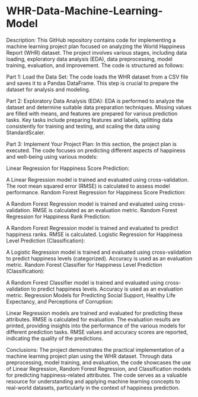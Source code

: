 # WHR-Data-Machine-Learning-Model
Description:
This GitHub repository contains code for implementing a machine learning project plan focused on analyzing the World Happiness Report (WHR) dataset. The project involves various stages, including data loading, exploratory data analysis (EDA), data preprocessing, model training, evaluation, and improvement. The code is structured as follows:

Part 1: Load the Data Set:
The code loads the WHR dataset from a CSV file and saves it to a Pandas DataFrame. This step is crucial to prepare the dataset for analysis and modeling.

Part 2: Exploratory Data Analysis (EDA):
EDA is performed to analyze the dataset and determine suitable data preparation techniques. Missing values are filled with means, and features are prepared for various prediction tasks. Key tasks include preparing features and labels, splitting data consistently for training and testing, and scaling the data using StandardScaler.

Part 3: Implement Your Project Plan:
In this section, the project plan is executed. The code focuses on predicting different aspects of happiness and well-being using various models:

Linear Regression for Happiness Score Prediction:

A Linear Regression model is trained and evaluated using cross-validation. The root mean squared error (RMSE) is calculated to assess model performance.
Random Forest Regression for Happiness Score Prediction:

A Random Forest Regression model is trained and evaluated using cross-validation. RMSE is calculated as an evaluation metric.
Random Forest Regression for Happiness Rank Prediction:

A Random Forest Regression model is trained and evaluated to predict happiness ranks. RMSE is calculated.
Logistic Regression for Happiness Level Prediction (Classification):

A Logistic Regression model is trained and evaluated using cross-validation to predict happiness levels (categorized). Accuracy is used as an evaluation metric.
Random Forest Classifier for Happiness Level Prediction (Classification):

A Random Forest Classifier model is trained and evaluated using cross-validation to predict happiness levels. Accuracy is used as an evaluation metric.
Regression Models for Predicting Social Support, Healthy Life Expectancy, and Perceptions of Corruption:

Linear Regression models are trained and evaluated for predicting these attributes. RMSE is calculated for evaluation.
The evaluation results are printed, providing insights into the performance of the various models for different prediction tasks. RMSE values and accuracy scores are reported, indicating the quality of the predictions.

Conclusions:
The project demonstrates the practical implementation of a machine learning project plan using the WHR dataset. Through data preprocessing, model training, and evaluation, the code showcases the use of Linear Regression, Random Forest Regression, and Classification models for predicting happiness-related attributes. The code serves as a valuable resource for understanding and applying machine learning concepts to real-world datasets, particularly in the context of happiness prediction.




